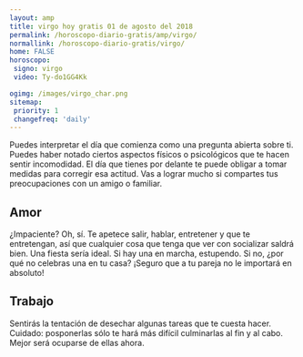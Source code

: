 ```yaml
---
layout: amp
title: virgo hoy gratis 01 de agosto del 2018 
permalink: /horoscopo-diario-gratis/amp/virgo/
normallink: /horoscopo-diario-gratis/virgo/
home: FALSE
horoscopo:
 signo: virgo
 video: Ty-do1GG4Kk

ogimg: /images/virgo_char.png
sitemap:
 priority: 1
 changefreq: 'daily'
---
```



Puedes interpretar el día que comienza como una pregunta abierta sobre ti. Puedes haber notado ciertos aspectos físicos o psicológicos que te hacen sentir incomodidad. El día que tienes por delante te puede obligar a tomar medidas para corregir esa actitud. Vas a lograr mucho si compartes tus preocupaciones con un amigo o familiar.

## Amor

¿Impaciente? Oh, sí. Te apetece salir, hablar, entretener y que te entretengan, así que cualquier cosa que tenga que ver con socializar saldrá bien. Una fiesta sería ideal. Si hay una en marcha, estupendo. Si no, ¿por qué no celebras una en tu casa? ¡Seguro que a tu pareja no le importará en absoluto!

## Trabajo

Sentirás la tentación de desechar algunas tareas que te cuesta hacer. Cuidado: posponerlas sólo te hará más difícil culminarlas al fin y al cabo. Mejor será ocuparse de ellas ahora.